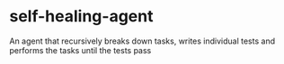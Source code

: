 # self-healing-agent
An agent that recursively breaks down tasks, writes individual tests and performs the tasks until the tests pass
